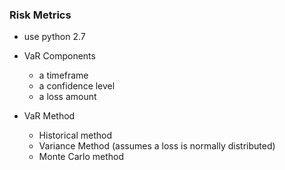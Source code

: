 ### Risk Metrics
- use python 2.7
- VaR Components
  - a timeframe
  - a confidence level
  - a loss amount
  
- VaR Method
  - Historical method
  - Variance Method (assumes a loss is normally distributed)
  - Monte Carlo method
